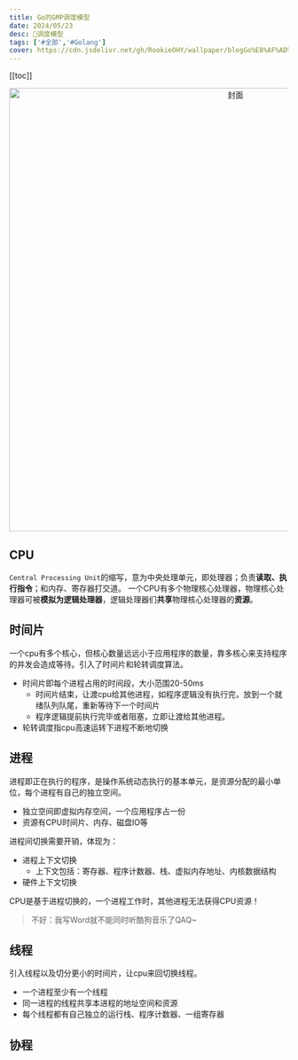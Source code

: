 ```yaml
---
title: Go的GMP调度模型
date: 2024/05/23
desc: 🎉调度模型
tags: ['#全部','#Golang']
cover: https://cdn.jsdelivr.net/gh/RookieOHY/wallpaper/blogGo%E8%AF%AD%E8%A8%80%E7%89%B9%E6%80%A7%E6%80%9D%E8%80%83%E5%B0%81%E9%9D%A2.png
---
```


[[toc]]

<p align="center">
<img alt="封面" src="https://cdn.jsdelivr.net/gh/RookieOHY/wallpaper/blogcover.png" width=800 />
</p>

## CPU

`Central Processing Unit`的缩写，意为中央处理单元，即处理器；负责**读取、执行指令**；和内存、寄存器打交道。
一个CPU有多个物理核心处理器，物理核心处理器可被**模拟为逻辑处理器**，逻辑处理器们**共享**物理核心处理器的**资源**。

## 时间片

一个cpu有多个核心，但核心数量远远小于应用程序的数量，靠多核心来支持程序的并发会造成等待。引入了时间片和轮转调度算法。

- 时间片即每个进程占用的时间段，大小范围20-50ms
  - 时间片结束，让渡cpu给其他进程，如程序逻辑没有执行完，放到一个就绪队列队尾，重新等待下一个时间片
  - 程序逻辑提前执行完毕或者阻塞，立即让渡给其他进程。
- 轮转调度指cpu高速运转下进程不断地切换

## 进程

进程即正在执行的程序，是操作系统动态执行的基本单元，是资源分配的最小单位，每个进程有自己的独立空间。

- 独立空间即虚拟内存空间，一个应用程序占一份
- 资源有CPU时间片、内存、磁盘IO等

进程间切换需要开销，体现为：

- 进程上下文切换
  - 上下文包括：寄存器、程序计数器、栈、虚拟内存地址、内核数据结构
- 硬件上下文切换

CPU是基于进程切换的，一个进程工作时，其他进程无法获得CPU资源！

> 不好：我写Word就不能同时听酷狗音乐了QAQ~

## 线程

引入线程以及切分更小的时间片，让cpu来回切换线程。

- 一个进程至少有一个线程
- 同一进程的线程共享本进程的地址空间和资源
- 每个线程都有自己独立的运行栈、程序计数器、一组寄存器

## 协程
